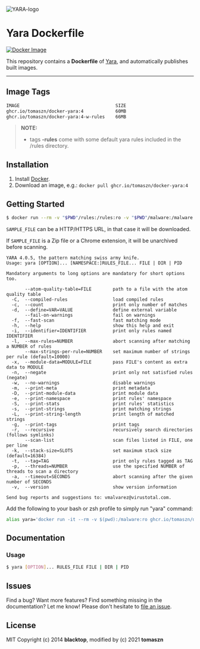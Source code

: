 ![YARA-logo](https://raw.githubusercontent.com/tomaszn/docker-yara/master/logo.png)

# Yara Dockerfile

[![Docker Image](https://img.shields.io/badge/docker%20image-60MB-blue.svg)](https://ghcr.io/tomaszn/docker-yara)

This repository contains a **Dockerfile** of [Yara](https://virustotal.github.io/yara/), and automatically publishes built images.

---

## Image Tags

```bash
IMAGE                                    SIZE
ghcr.io/tomaszn/docker-yara:4            60MB
ghcr.io/tomaszn/docker-yara:4-w-rules    66MB
```

> **NOTE:**
>
> - tags **-rules** come with some default yara rules included in the /rules directory.

## Installation

1. Install [Docker](https://docs.docker.com).
2. Download an image, e.g.: `docker pull ghcr.io/tomaszn/docker-yara:4`

## Getting Started

```bash
$ docker run --rm -v "$PWD"/rules:/rules:ro -v "$PWD"/malware:/malware:ro ghcr.io/tomaszn/docker-yara:4 /rules/RULES_FILE SAMPLE_FILE
```

`SAMPLE_FILE` can be a HTTP/HTTPS URL, in that case it will be downloaded.

If `SAMPLE_FILE` is a Zip file or a Chrome extension, it will be unarchived before scanning.

```
YARA 4.0.5, the pattern matching swiss army knife.
Usage: yara [OPTION]... [NAMESPACE:]RULES_FILE... FILE | DIR | PID

Mandatory arguments to long options are mandatory for short options too.

       --atom-quality-table=FILE        path to a file with the atom quality table
  -C,  --compiled-rules                 load compiled rules
  -c,  --count                          print only number of matches
  -d,  --define=VAR=VALUE               define external variable
       --fail-on-warnings               fail on warnings
  -f,  --fast-scan                      fast matching mode
  -h,  --help                           show this help and exit
  -i,  --identifier=IDENTIFIER          print only rules named IDENTIFIER
  -l,  --max-rules=NUMBER               abort scanning after matching a NUMBER of rules
       --max-strings-per-rule=NUMBER    set maximum number of strings per rule (default=10000)
  -x,  --module-data=MODULE=FILE        pass FILE's content as extra data to MODULE
  -n,  --negate                         print only not satisfied rules (negate)
  -w,  --no-warnings                    disable warnings
  -m,  --print-meta                     print metadata
  -D,  --print-module-data              print module data
  -e,  --print-namespace                print rules' namespace
  -S,  --print-stats                    print rules' statistics
  -s,  --print-strings                  print matching strings
  -L,  --print-string-length            print length of matched strings
  -g,  --print-tags                     print tags
  -r,  --recursive                      recursively search directories (follows symlinks)
       --scan-list                      scan files listed in FILE, one per line
  -k,  --stack-size=SLOTS               set maximum stack size (default=16384)
  -t,  --tag=TAG                        print only rules tagged as TAG
  -p,  --threads=NUMBER                 use the specified NUMBER of threads to scan a directory
  -a,  --timeout=SECONDS                abort scanning after the given number of SECONDS
  -v,  --version                        show version information

Send bug reports and suggestions to: vmalvarez@virustotal.com.
```

Add the following to your bash or zsh profile to simply run "yara" command:

```bash
alias yara='docker run -it --rm -v $(pwd):/malware:ro ghcr.io/tomaszn/docker-yara:4 $@'
```

## Documentation

### Usage

```bash
$ yara [OPTION]... RULES_FILE FILE | DIR | PID
```

## Issues

Find a bug? Want more features? Find something missing in the documentation? Let me know! Please don't hesitate to [file an issue](https://github.com/tomaszn/docker-yara/issues/new).

## License

MIT Copyright (c) 2014 **blacktop**, modified by (c) 2021 **tomaszn**
